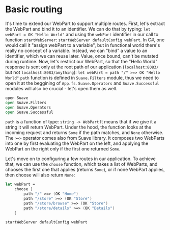 # Basic routing

It's time to extend our WebPart to support multiple routes.
First, let's extract the WebPart and bind it to an identifier.
We can do that by typing:
`let webPart = OK "Hello World"`
and using the `webPart` identifier in our call to function `startWebServer`:
`startWebServer defaultConfig webPart`.
In C#, one would call it "assign webPart to a variable", but in functional world there's really no concept of a variable. Instead, we can "bind" a value to an identifier, which we can reuse later.
Value, once bound, can't be mutated during runtime.
Now, let's restrict our WebPart, so that the "Hello World" response is sent only at the root path of our application (`localhost:8083/` but not `localhost:8083/anything`):
`let webPart = path "/" >=> OK "Hello World"`
`path` function is defined in `Suave.Filters` module, thus we need to open it at the beggining of `App.fs`. `Suave.Operators` and `Suave.Successful` modules will also be crucial - let's open them as well.

```fsharp
﻿open Suave
open Suave.Filters
open Suave.Operators
open Suave.Successful
```

`path` is a function of type:
`string -> WebPart`
It means that if we give it a string it will return WebPart.
Under the hood, the function looks at the incoming request and returns `Some` if the path matches, and `None` otherwise.
The `>=>` operator comes also from Suave library. It composes two WebParts into one by first evaluating the WebPart on the left, and applying the WebPart on the right only if the first one returned `Some`.

Let's move on to configuring a few routes in our application.
To achieve that, we can use the `choose` function, which takes a list of WebParts, and chooses the first one that applies (returns `Some`), or if none WebPart applies, then choose will also return `None`:

```fsharp
let webPart = 
    choose [
        path "/" >=> (OK "Home")
        path "/store" >=> (OK "Store")
        path "/store/browse" >=> (OK "Store")
        path "/store/details" >=> (OK "Details")
    ]

startWebServer defaultConfig webPart
```

